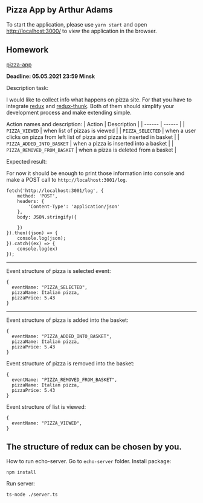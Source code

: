 ## Pizza App by Arthur Adams

To start the application, please use `yarn start` and open [http://localhost:3000/](http://localhost:3000/) to view the application in the browser.

## Homework

[pizza-app](https://github.com/vladislavkovaliov/pizza-app)

**Deadline: 05.05.2021 23:59 Minsk**

Description task:

I would like to collect info what happens on pizza site. For that you have to integrate [redux](https://react-redux.js.org/introduction/getting-started) and [redux-thunk](https://github.com/reduxjs/redux-thunk). Both of them should simplify your development process and make extending simple.

Action names and description:
| Action | Description |
| ------ | ------ |
| `PIZZA_VIEWED` | when list of pizzas is viewed |
| `PIZZA_SELECTED` | when a user clicks on pizza from left list of pizza and pizza is inserted in basket |
| `PIZZA_ADDED_INTO_BASKET` | when a pizza is inserted into a basket |
| `PIZZA_REMOVED_FROM_BASKET` | when a pizza is deleted from a basket |

Expected result:

For now it should be enough to print those information into console and make a POST call to `http://localhost:3001/log`.

```
fetch('http://localhost:3001/log', {
    method: 'POST',
    headers: {
        'Content-Type': 'application/json'
    },
    body: JSON.stringify({

    })
}).then((json) => {
    console.log(json);
}).catch((ex) => {
    console.log(ex)
});
```

---

Event structure of pizza is selected event:

```
{
  eventName: "PIZZA_SELECTED",
  pizzaName: Italian pizza,
  pizzaPrice: 5.43
}
```

---

Event structure of pizza is added into the basket:

```
{
  eventName: "PIZZA_ADDED_INTO_BASKET",
  pizzaName: Italian pizza,
  pizzaPrice: 5.43
}
```

Event structure of pizza is removed into the basket:

```
{
  eventName: "PIZZA_REMOVED_FROM_BASKET",
  pizzaName: Italian pizza,
  pizzaPrice: 5.43
}
```

Event structure of list is viewed:

```
{
  eventName: "PIZZA_VIEWED",
}
```

## The structure of redux can be chosen by you.

How to run echo-server. Go to `echo-server` folder. Install package:

```
npm install
```

Run server:

```
ts-node ./server.ts
```

